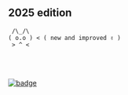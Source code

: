 ## 2025 edition

```text
 /\_/\  
( o.o ) < ( new and improved ✌️ )
 > ^ <
```

<br />
<br />
<a href="https://vercel.com/oss">
  
  ![badge](https://loganliffick.vercel.app/images/badge.svg)
  
</a>
